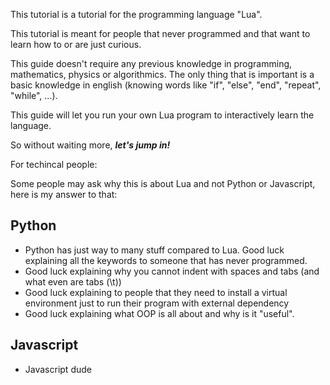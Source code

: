 This tutorial is a tutorial for the programming language "Lua".

This tutorial is meant for people that never programmed and that want to learn how to or are just curious.

This guide doesn't require any previous knowledge in programming, mathematics, physics or algorithmics. The only thing that is important is a basic knowledge in english (knowing words like "if", "else", "end", "repeat", "while", ...).

This guide will let you run your own Lua program to interactively learn the language.

So without waiting more, _**let's jump in!**_

For techincal people:

Some people may ask why this is about Lua and not Python or Javascript, here is my answer to that:

## Python

- Python has just way to many stuff compared to Lua. Good luck explaining all the keywords to someone that has never programmed.
- Good luck explaining why you cannot indent with spaces and tabs (and what even are tabs (\t))
- Good luck explaining to people that they need to install a virtual environment just to run their program with external dependency
- Good luck explaining what OOP is all about and why is it "useful".

## Javascript

- Javascript dude
